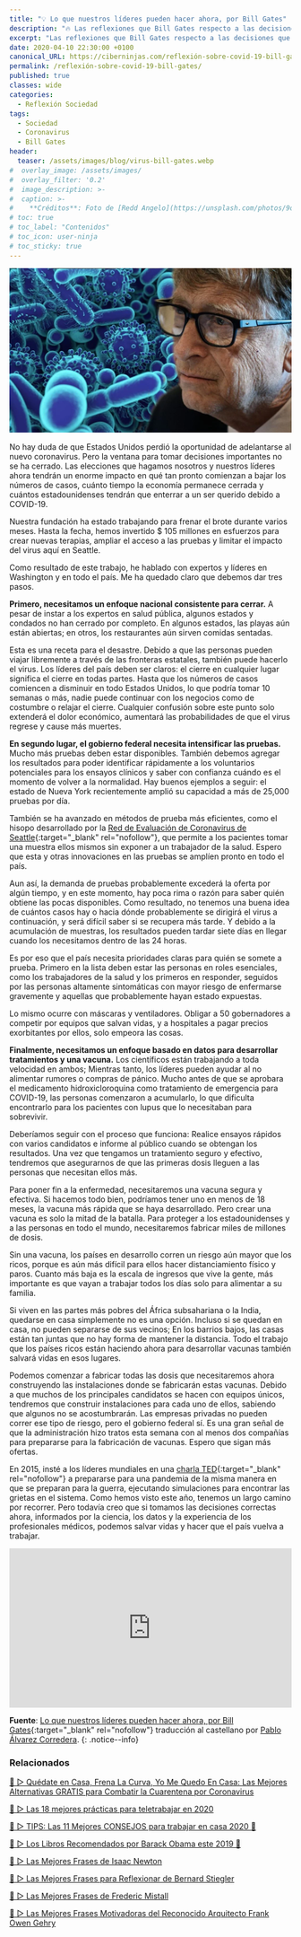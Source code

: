 ```yaml
---
title: "💡 Lo que nuestros líderes pueden hacer ahora, por Bill Gates"
description: "🔥 Las reflexiones que Bill Gates respecto a las decisiones que afectarán el curso de la enfermedad COVID-19 o coronavirus"
excerpt: "Las reflexiones que Bill Gates respecto a las decisiones que afectarán el curso de la enfermedad COVID-19 o coronavirus"
date: 2020-04-10 22:30:00 +0100
canonical_URL: https://ciberninjas.com/reflexión-sobre-covid-19-bill-gates/
permalink: /reflexión-sobre-covid-19-bill-gates/
published: true
classes: wide
categories:
  - Reflexión Sociedad
tags:
  - Sociedad
  - Coronavirus
  - Bill Gates
header:
  teaser: /assets/images/blog/virus-bill-gates.webp
#  overlay_image: /assets/images/
#  overlay_filter: '0.2'
#  image_description: >-
#  caption: >-
#    **Créditos**: Foto de [Redd Angelo](https://unsplash.com/photos/9o8YdYGTT64) en [Unsplash](https://unsplash.com/@reddangelo)
# toc: true
# toc_label: "Contenidos"
# toc_icon: user-ninja
# toc_sticky: true
---
```


![Las reflexiones que Bill Gates respecto a las decisiones que afectarán el curso de la enfermedad COVID-19 o coronavirus](/assets/images/blog/virus-bill-gates.webp "Las reflexiones que Bill Gates respecto a las decisiones que afectarán el curso de la enfermedad COVID-19 o coronavirus")

No hay duda de que Estados Unidos perdió la oportunidad de adelantarse al nuevo coronavirus. Pero la ventana para tomar decisiones importantes no se ha cerrado. Las elecciones que hagamos nosotros y nuestros líderes ahora tendrán un enorme impacto en qué tan pronto comienzan a bajar los números de casos, cuánto tiempo la economía permanece cerrada y cuántos estadounidenses tendrán que enterrar a un ser querido debido a COVID-19.

Nuestra fundación ha estado trabajando para frenar el brote durante varios meses. Hasta la fecha, hemos invertido $ 105 millones en esfuerzos para crear nuevas terapias, ampliar el acceso a las pruebas y limitar el impacto del virus aquí en Seattle.

Como resultado de este trabajo, he hablado con expertos y líderes en Washington y en todo el país. Me ha quedado claro que debemos dar tres pasos.

**Primero, necesitamos un enfoque nacional consistente para cerrar.** A pesar de instar a los expertos en salud pública, algunos estados y condados no han cerrado por completo. En algunos estados, las playas aún están abiertas; en otros, los restaurantes aún sirven comidas sentadas.

Esta es una receta para el desastre. Debido a que las personas pueden viajar libremente a través de las fronteras estatales, también puede hacerlo el virus. Los líderes del país deben ser claros: el cierre en cualquier lugar significa el cierre en todas partes. Hasta que los números de casos comiencen a disminuir en todo Estados Unidos, lo que podría tomar 10 semanas o más, nadie puede continuar con los negocios como de costumbre o relajar el cierre. Cualquier confusión sobre este punto solo extenderá el dolor económico, aumentará las probabilidades de que el virus regrese y cause más muertes.

**En segundo lugar, el gobierno federal necesita intensificar las pruebas.** Mucho más pruebas deben estar disponibles. También debemos agregar los resultados para poder identificar rápidamente a los voluntarios potenciales para los ensayos clínicos y saber con confianza cuándo es el momento de volver a la normalidad. Hay buenos ejemplos a seguir: el estado de Nueva York recientemente amplió su capacidad a más de 25,000 pruebas por día.

También se ha avanzado en métodos de prueba más eficientes, como el hisopo desarrollado por la [Red de Evaluación de Coronavirus de Seattle](https://publichealthinsider.com/2020/03/23/introducing-scan-the-greater-seattle-coronavirus-assessment-network/){:target="_blank" rel="nofollow"}, que permite a los pacientes tomar una muestra ellos mismos sin exponer a un trabajador de la salud. Espero que esta y otras innovaciones en las pruebas se amplíen pronto en todo el país.

Aun así, la demanda de pruebas probablemente excederá la oferta por algún tiempo, y en este momento, hay poca rima o razón para saber quién obtiene las pocas disponibles. Como resultado, no tenemos una buena idea de cuántos casos hay o hacia dónde probablemente se dirigirá el virus a continuación, y será difícil saber si se recupera más tarde. Y debido a la acumulación de muestras, los resultados pueden tardar siete días en llegar cuando los necesitamos dentro de las 24 horas.

Es por eso que el país necesita prioridades claras para quién se somete a prueba. Primero en la lista deben estar las personas en roles esenciales, como los trabajadores de la salud y los primeros en responder, seguidos por las personas altamente sintomáticas con mayor riesgo de enfermarse gravemente y aquellas que probablemente hayan estado expuestas.

Lo mismo ocurre con máscaras y ventiladores. Obligar a 50 gobernadores a competir por equipos que salvan vidas, y a hospitales a pagar precios exorbitantes por ellos, solo empeora las cosas.

**Finalmente, necesitamos un enfoque basado en datos para desarrollar tratamientos y una vacuna.** Los científicos están trabajando a toda velocidad en ambos; Mientras tanto, los líderes pueden ayudar al no alimentar rumores o compras de pánico. Mucho antes de que se aprobara el medicamento hidroxicloroquina como tratamiento de emergencia para COVID-19, las personas comenzaron a acumularlo, lo que dificulta encontrarlo para los pacientes con lupus que lo necesitaban para sobrevivir.

Deberíamos seguir con el proceso que funciona: Realice ensayos rápidos con varios candidatos e informe al público cuando se obtengan los resultados. Una vez que tengamos un tratamiento seguro y efectivo, tendremos que asegurarnos de que las primeras dosis lleguen a las personas que necesitan ellos más.

Para poner fin a la enfermedad, necesitaremos una vacuna segura y efectiva. Si hacemos todo bien, podríamos tener uno en menos de 18 meses, la vacuna más rápida que se haya desarrollado. Pero crear una vacuna es solo la mitad de la batalla. Para proteger a los estadounidenses y a las personas en todo el mundo, necesitaremos fabricar miles de millones de dosis.

Sin una vacuna, los países en desarrollo corren un riesgo aún mayor que los ricos, porque es aún más difícil para ellos hacer distanciamiento físico y paros. Cuanto más baja es la escala de ingresos que vive la gente, más importante es que vayan a trabajar todos los días solo para alimentar a su familia.

Si viven en las partes más pobres del África subsahariana o la India, quedarse en casa simplemente no es una opción. Incluso si se quedan en casa, no pueden separarse de sus vecinos; En los barrios bajos, las casas están tan juntas que no hay forma de mantener la distancia. Todo el trabajo que los países ricos están haciendo ahora para desarrollar vacunas también salvará vidas en esos lugares.

Podemos comenzar a fabricar todas las dosis que necesitaremos ahora construyendo las instalaciones donde se fabricarán estas vacunas. Debido a que muchos de los principales candidatos se hacen con equipos únicos, tendremos que construir instalaciones para cada uno de ellos, sabiendo que algunos no se acostumbrarán. Las empresas privadas no pueden correr ese tipo de riesgo, pero el gobierno federal sí. Es una gran señal de que la administración hizo tratos esta semana con al menos dos compañías para prepararse para la fabricación de vacunas. Espero que sigan más ofertas.

En 2015, insté a los líderes mundiales en una [charla TED](https://www.ted.com/talks/bill_gates_the_next_outbreak_we_re_not_ready){:target="_blank" rel="nofollow"} a prepararse para una pandemia de la misma manera en que se preparan para la guerra, ejecutando simulaciones para encontrar las grietas en el sistema. Como hemos visto este año, tenemos un largo camino por recorrer. Pero todavía creo que si tomamos las decisiones correctas ahora, informados por la ciencia, los datos y la experiencia de los profesionales médicos, podemos salvar vidas y hacer que el país vuelva a trabajar.

<div style="max-width:854px"><div style="position:relative;height:0;padding-bottom:56.25%"><iframe src="https://embed.ted.com/talks/bill_gates_the_next_outbreak_we_re_not_ready" width="854" height="480" style="position:absolute;left:0;top:0;width:100%;height:100%" frameborder="0" scrolling="no" allowfullscreen></iframe></div></div>

**Fuente**: [Lo que nuestros líderes pueden hacer ahora, por Bill Gates](https://www.gatesnotes.com/Health/What-our-leaders-can-do-now "Lo que nuestros líderes pueden hacer ahora, por Bill Gates"){:target="_blank" rel="nofollow"} traducci&oacute;n al castellano por [Pablo &Aacute;lvarez Corredera](https://kutt.it/ciberninjast).
{: .notice--info}

### Relacionados

[🥇 ▷ Quédate en Casa, Frena La Curva, Yo Me Quedo En Casa: Las Mejores Alternativas GRATIS para Combatir la Cuarentena por Coronavirus](/alternativas-culturales-combatir-coronavirus/)

[🥇 ▷ Las 18 mejores prácticas para teletrabajar en 2020](/mejores-practicas-trabajar-desde-casa/)

[🥇 ▷ TIPS: Las 11 Mejores CONSEJOS para trabajar en casa 2020 🏡](/mejores-consejos-trabajar-desde-casa/)

[🥇 ▷ Los Libros Recomendados por Barack Obama este 2019 📖](/los-libros-de-obama-2019/)

[📢 ▷ Las Mejores Frases de Isaac Newton](/frases-celebres-isaac-newton/)

[📢 ▷ Las Mejores Frases para Reflexionar de Bernard Stiegler](/frases-celebres-bernard-stiegler/)

[📢 ▷ Las Mejores Frases de Frederic Mistall](/frases-celebres-frederic-mistral/)

[📢 ▷ Las Mejores Frases Motivadoras del Reconocido Arquitecto Frank Owen Gehry](/frases-celebres-frank-owen-gehry/)
